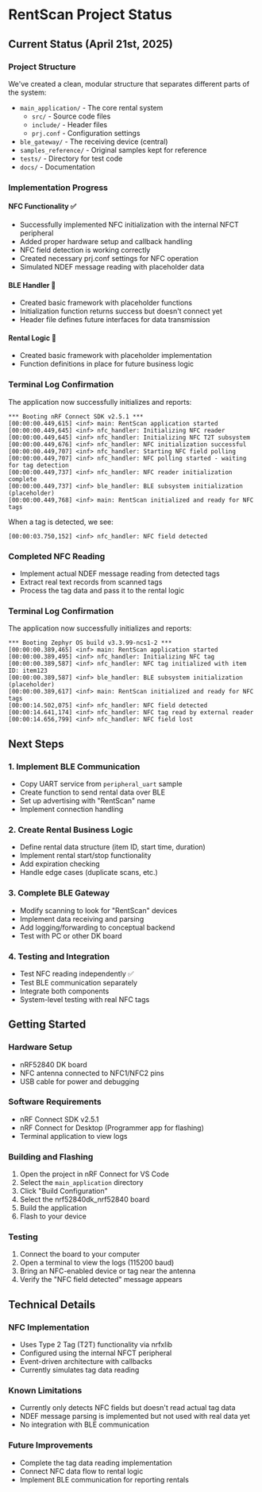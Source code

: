 # RentScan Project Status

## Current Status (April 21st, 2025)

### Project Structure
We've created a clean, modular structure that separates different parts of the system:
- `main_application/` - The core rental system
  - `src/` - Source code files
  - `include/` - Header files
  - `prj.conf` - Configuration settings
- `ble_gateway/` - The receiving device (central)
- `samples_reference/` - Original samples kept for reference
- `tests/` - Directory for test code
- `docs/` - Documentation

### Implementation Progress

#### NFC Functionality ✅
- Successfully implemented NFC initialization with the internal NFCT peripheral
- Added proper hardware setup and callback handling
- NFC field detection is working correctly
- Created necessary prj.conf settings for NFC operation
- Simulated NDEF message reading with placeholder data

#### BLE Handler 🚧
- Created basic framework with placeholder functions
- Initialization function returns success but doesn't connect yet
- Header file defines future interfaces for data transmission

#### Rental Logic 🚧
- Created basic framework with placeholder implementation
- Function definitions in place for future business logic

### Terminal Log Confirmation
The application now successfully initializes and reports:
```
*** Booting nRF Connect SDK v2.5.1 ***
[00:00:00.449,615] <inf> main: RentScan application started
[00:00:00.449,645] <inf> nfc_handler: Initializing NFC reader
[00:00:00.449,645] <inf> nfc_handler: Initializing NFC T2T subsystem
[00:00:00.449,676] <inf> nfc_handler: NFC initialization successful
[00:00:00.449,707] <inf> nfc_handler: Starting NFC field polling
[00:00:00.449,707] <inf> nfc_handler: NFC polling started - waiting for tag detection
[00:00:00.449,737] <inf> nfc_handler: NFC reader initialization complete
[00:00:00.449,737] <inf> ble_handler: BLE subsystem initialization (placeholder)
[00:00:00.449,768] <inf> main: RentScan initialized and ready for NFC tags
```

When a tag is detected, we see:
```
[00:00:03.750,152] <inf> nfc_handler: NFC field detected
```
### Completed NFC Reading
- Implement actual NDEF message reading from detected tags
- Extract real text records from scanned tags
- Process the tag data and pass it to the rental logic

### Terminal Log Confirmation 
The application now successfully initializes and reports:
```
*** Booting Zephyr OS build v3.3.99-ncs1-2 ***
[00:00:00.389,465] <inf> main: RentScan application started
[00:00:00.389,495] <inf> nfc_handler: Initializing NFC tag
[00:00:00.389,587] <inf> nfc_handler: NFC tag initialized with item ID: item123
[00:00:00.389,587] <inf> ble_handler: BLE subsystem initialization (placeholder)
[00:00:00.389,617] <inf> main: RentScan initialized and ready for NFC tags
[00:00:14.502,075] <inf> nfc_handler: NFC field detected
[00:00:14.641,174] <inf> nfc_handler: NFC tag read by external reader
[00:00:14.656,799] <inf> nfc_handler: NFC field lost
```

## Next Steps

### 1. Implement BLE Communication
- Copy UART service from `peripheral_uart` sample
- Create function to send rental data over BLE
- Set up advertising with "RentScan" name
- Implement connection handling

### 2. Create Rental Business Logic
- Define rental data structure (item ID, start time, duration)
- Implement rental start/stop functionality
- Add expiration checking
- Handle edge cases (duplicate scans, etc.)

### 3. Complete BLE Gateway
- Modify scanning to look for "RentScan" devices
- Implement data receiving and parsing
- Add logging/forwarding to conceptual backend
- Test with PC or other DK board

### 4. Testing and Integration
- Test NFC reading independently ✅
- Test BLE communication separately
- Integrate both components
- System-level testing with real NFC tags

## Getting Started

### Hardware Setup
- nRF52840 DK board
- NFC antenna connected to NFC1/NFC2 pins
- USB cable for power and debugging

### Software Requirements
- nRF Connect SDK v2.5.1
- nRF Connect for Desktop (Programmer app for flashing)
- Terminal application to view logs

### Building and Flashing
1. Open the project in nRF Connect for VS Code
2. Select the `main_application` directory
3. Click "Build Configuration" 
4. Select the nrf52840dk_nrf52840 board
5. Build the application
6. Flash to your device

### Testing
1. Connect the board to your computer
2. Open a terminal to view the logs (115200 baud)
3. Bring an NFC-enabled device or tag near the antenna
4. Verify the "NFC field detected" message appears

## Technical Details

### NFC Implementation
- Uses Type 2 Tag (T2T) functionality via nrfxlib
- Configured using the internal NFCT peripheral
- Event-driven architecture with callbacks
- Currently simulates tag data reading

### Known Limitations
- Currently only detects NFC fields but doesn't read actual tag data
- NDEF message parsing is implemented but not used with real data yet
- No integration with BLE communication

### Future Improvements
- Complete the tag data reading implementation
- Connect NFC data flow to rental logic
- Implement BLE communication for reporting rentals
